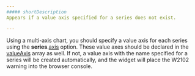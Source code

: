 ```yaml
---
##### shortDescription
Appears if a value axis specified for a series does not exist.

---
```

Using a multi-axis chart, you should specify a value axis for each series using the **series**.[axis](/api-reference/20%20Data%20Visualization%20Widgets/dxChart/5%20Series%20Types/CommonSeries/axis.md '/Documentation/ApiReference/Data_Visualization_Widgets/dxChart/Configuration/series/#axis') option. These value axes should be declared in the [valueAxis](/api-reference/20%20Data%20Visualization%20Widgets/dxChart/1%20Configuration/valueAxis '/Documentation/ApiReference/Data_Visualization_Widgets/dxChart/Configuration/valueAxis/') array as well. If not, a value axis with the name specified for a series will be created automatically, and the widget will place the W2102 warning into the browser console.
